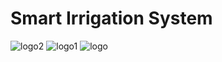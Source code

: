  # Smart Irrigation System
 
 ![logo2](https://streamable.com/dn393p)
![logo1](https://circuitdigest.com/sites/default/files/inlineimages/u3/Moisture-Sensor-Soil-Testing.jpg)
![logo](https://circuitdigest.com/sites/default/files/inlineimages/u3/Automatic-Irrigation-System-using-an-Arduino-Uno.jpg)
